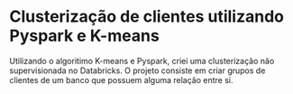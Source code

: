 # Clusterização de clientes utilizando Pyspark e K-means

Utilizando o algoritimo K-means e Pyspark, criei uma clusterização não supervisionada no Databricks. 
O projeto consiste em criar grupos de clientes de um banco que possuem alguma relação entre si.

